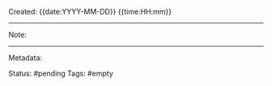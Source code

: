Created: {{date:YYYY-MM-DD}} {{time:HH:mm}} 

--- 
Note:

--- 
Metadata: 

Status: #pending 
Tags: #empty